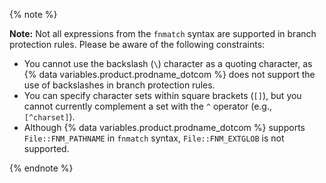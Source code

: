 {% note %}

**Note:** Not all expressions from the `fnmatch` syntax are supported in branch protection rules. Please be aware of the following constraints:

- You cannot use the backslash (`\`) character as a quoting character, as {% data variables.product.prodname_dotcom %} does not support the use of backslashes in branch protection rules.
- You can specify character sets within square brackets (`[]`), but you cannot currently complement a set with the `^` operator (e.g., `[^charset]`).
- Although {% data variables.product.prodname_dotcom %} supports `File::FNM_PATHNAME` in `fnmatch` syntax, `File::FNM_EXTGLOB` is not supported.

{% endnote %}
